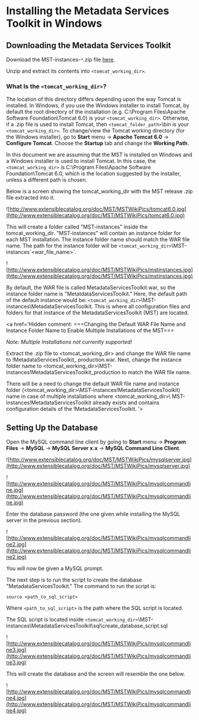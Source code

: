 # Installing the Metadata Services Toolkit in Windows #

## Downloading the Metadata Services Toolkit ##

Download the MST-instances-`*`.zip file [here](http://code.google.com/p/xcmetadataservicestoolkit/downloads/list).

Unzip and extract its contents into `<tomcat_working_dir>`.

### What Is the `<tomcat_working_dir>`? ###

The location of this directory differs depending upon the way Tomcat is installed. In Windows, if you use the Windows installer to install Tomcat, by default the root directory of the installation (e.g. C:\Program Files\Apache Software Foundation\Tomcat 6.0) is your `<tomcat_working_dir>`. Otherwise, if a .zip file is used to install Tomcat, then `<tomcat_folder_path>`\bin is your `<tomcat_working_dir>`. To change/view the Tomcat working directory (for the Windows installer), go to **Start** menu -> **Apache Tomcat 6.0** -> **Configure Tomcat**. Choose the **Startup** tab and change the **Working Path**.

In this document we are assuming that the MST is installed on Windows and a Windows installer is used to install Tomcat. In this case, the `<tomcat_working_dir>` is C:\Program Files\Apache Software Foundation\Tomcat 6.0, which is the location suggested by the installer, unless a different path is chosen.

Below is a screen showing the tomcat\_working\_dir with the MST release .zip file extracted into it.

![http://www.extensiblecatalog.org/doc/MST/MSTWikiPics/tomcat6.0.jpg](http://www.extensiblecatalog.org/doc/MST/MSTWikiPics/tomcat6.0.jpg)

This will create a folder called "MST-instances" inside the tomcat\_working\_dir. "MST-instances" will contain an instance folder for each MST installation. The instance folder name should match the WAR file name. The path for the instance folder will be `<tomcat_working_dir>`\MST-instances\`<war_file_name>`.

![http://www.extensiblecatalog.org/doc/MST/MSTWikiPics/mstinstances.jpg](http://www.extensiblecatalog.org/doc/MST/MSTWikiPics/mstinstances.jpg)

By default, the WAR file is called MetadataServicesToolkit.war, so the instance folder name is "MetatdataServicesToolkit." Here, the default path of the default instance would be: `<tomcat_working_dir>`\MST-instances\MetadataServicesToolkit. This is where all configuration files and folders for that instance of the MetadataServicesToolkit (MST) are located.

<a href='Hidden comment: 
===Changing the Default WAR File Name and Instance Folder Name to Enable Multiple Installations of the MST===

*_Note: Multiple Installations not currently supported!_*

Extract the .zip file to <tomcat_working_dir> and change the WAR file name to !MetadataServicesToolkit_ production.war. Next, change the instance folder name to <tomcat_working_dir>\MST-instances\!MetadataServicesToolkit_production to match the WAR file name.

There will be a need to change the default WAR file name and instance folder (<tomcat_working_dir>\MST-instances\!MetadataServicesToolkit) name in case of multiple installations where <tomcat_working_dir>\ MST-instances\!MetadataServicesToolkit already exists and contains configuration details of the !MetadataServicesToolkit.
'></a>

## Setting Up the Database ##

Open the MySQL command line client by going to **Start** menu -> **Program Files** -> **MySQL** -> **MySQL Server x.x** -> **MySQL Command Line Client**.

![http://www.extensiblecatalog.org/doc/MST/MSTWikiPics/mysqlserver.jpg](http://www.extensiblecatalog.org/doc/MST/MSTWikiPics/mysqlserver.jpg)

![http://www.extensiblecatalog.org/doc/MST/MSTWikiPics/mysqlcommandline.jpg](http://www.extensiblecatalog.org/doc/MST/MSTWikiPics/mysqlcommandline.jpg)

Enter the database password (the one given while installing the MySQL server in the previous section).

![http://www.extensiblecatalog.org/doc/MST/MSTWikiPics/mysqlcommandline2.jpg](http://www.extensiblecatalog.org/doc/MST/MSTWikiPics/mysqlcommandline2.jpg)

You will now be given a MySQL prompt.

The next step is to run the script to create the database "MetadataServicesToolkit." The command to run the script is:

```
source <path_to_sql_script>
```

Where `<path_to_sql_script>` is the path where the SQL script is located.

The SQL script is located inside `<tomcat_working_dir>`\MST-instances\MetadataServicesToolkit\sql\create\_database\_script.sql

<a href='Hidden comment: 
_Note that in the case of multiple installations, you must open the create_database_script.sql and change the database name from default "!MetadataServicesToolkit" to a different name and then run the script._
'></a>

![http://www.extensiblecatalog.org/doc/MST/MSTWikiPics/mysqlcommandline3.jpg](http://www.extensiblecatalog.org/doc/MST/MSTWikiPics/mysqlcommandline3.jpg)

This will create the database and the screen will resemble the one below.

![http://www.extensiblecatalog.org/doc/MST/MSTWikiPics/mysqlcommandline4.jpg](http://www.extensiblecatalog.org/doc/MST/MSTWikiPics/mysqlcommandline4.jpg)
